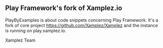 ## Play Framework's fork of Xamplez.io

PlayByExamples is about code snippets concerning Play Framework.
It's a fork of core project https://github.com/Xamplez/Xamplez and the instance is running on play.xamplez.io.

Xamplez Team
